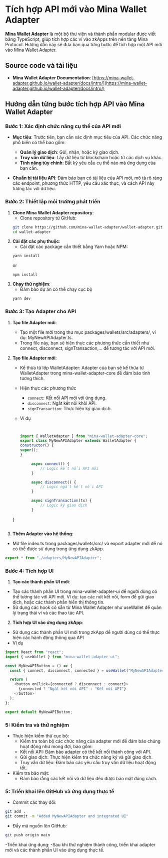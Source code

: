 # Tích hợp API mới vào Mina Wallet Adapter

**Mina Wallet Adapter** là một bộ thư viện và thành phần modular được viết bằng TypeScript, giúp tích hợp các ví vào zkApps trên nền tảng Mina Protocol. Hướng dẫn này sẽ đưa bạn qua từng bước để tích hợp một API mới vào Mina Wallet Adapter.

## Source code và tài liệu

- **Mina Wallet Adapter Documentation**: [https://mina-wallet-adapter.github.io/wallet-adapter/docs/intro/](https://mina-wallet-adapter.github.io/wallet-adapter/docs/intro/)

## Hướng dẫn từng bước tích hợp API vào Mina Wallet Adapter

### Bước 1: Xác định chức năng cụ thể của API mới

- **Mục tiêu**: Trước tiên, bạn cần xác định mục tiêu của API. Các chức năng phổ biến có thể bao gồm:

  - **Quản lý giao dịch**: Gửi, nhận, hoặc ký giao dịch.
  - **Truy vấn dữ liệu**: Lấy dữ liệu từ blockchain hoặc từ các dịch vụ khác.
  - **Tính năng tùy chỉnh**: Bất kỳ yêu cầu cụ thể nào mà ứng dụng của bạn cần.

- **Chuẩn bị tài liệu API**: Đảm bảo bạn có tài liệu của API mới, mô tả rõ ràng các endpoint, phương thức HTTP, yêu cầu xác thực, và cách API này tương tác với dữ liệu.

### Bước 2: Thiết lập môi trường phát triển

1. **Clone Mina Wallet Adapter repository**:
   - Clone repository từ GitHub:
   ```bash
   git clone https://github.com/mina-wallet-adapter/wallet-adapter.git
   cd wallet-adapter
   ```
2. **Cài đặt các phụ thuộc**:
   - Cài đặt các package cần thiết bằng Yarn hoặc NPM:
   ```bash
   yarn install
   ```
   or
   ```
   npm install
   ```
3. **Chạy thử nghiệm**:
   - Đảm bảo dự án có thể chạy cục bộ
   ```bash
   yarn dev
   ```

### Bước 3: Tạo Adapter cho API

1.  **Tạo file Adapter mới**:
    - Tạo một file mới trong thư mục packages/wallets/src/adapters/, ví dụ: MyNewAPIAdapter.ts.
    - Trong file này, bạn sẽ hiện thực các phương thức cần thiết như connect, disconnect, signTransaction,... để tương tác với API mới.
2.  **Tạo file Adapter mới**:

    - Kế thừa từ lớp WalletAdapter: Adapter của bạn sẽ kế thừa từ WalletAdapter trong mina-wallet-adapter-core để đảm bảo tính tương thích.
    - Hiện thực các phương thức
      - `connect`: Kết nối API mới với ứng dụng.
      - `disconnect`: Ngắt kết nối khỏi API.
      - `signTransaction`: Thực hiện ký giao dịch.
    - Ví dụ

      ```javascript


      import { WalletAdapter } from "mina-wallet-adapter-core";
      export class MyNewAPIAdapter extends WalletAdapter {
      constructor() {
      super();
      }

           async connect() {
               // Logic kết nối API mới
           }

           async disconnect() {
               // Logic ngắt kết nối API
           }

           async signTransaction(tx) {
               // Logic ký giao dịch
           }
      ```

    }

    ```

    ```

3.  **Thêm Adapter vào hệ thống**:

- Mở file index.ts trong packages/wallets/src/ và export adapter mới để nó có thể được sử dụng trong ứng dụng zkApp.

```javascript
export * from "./adapters/MyNewAPIAdapter";
```

### Bước 4: Tích hợp UI

1.  **Tạo các thành phần UI mới**:

- Tạo các thành phần UI trong mina-wallet-adapter-ui để người dùng có thể tương tác với API mới. Ví dụ: tạo các nút kết nối, form để gửi giao dịch, hoặc các thành phần hiển thị thông tin.
- Sử dụng các hook có sẵn từ Mina Wallet Adapter như useWallet để quản lý trạng thái ví và các thao tác API.

2.  **Tích hợp UI vào ứng dụng zkApp**:

- Sử dụng các thành phần UI mới trong zkApp để người dùng có thể thực hiện các hành động thông qua API
- Vi dụ

```javascript
import React from "react";
import { useWallet } from "mina-wallet-adapter-ui";

const MyNewAPIButton = () => {
  const { connect, disconnect, connected } = useWallet("MyNewAPIAdapter");

  return (
    <button onClick={connected ? disconnect : connect}>
      {connected ? "Ngắt kết nối API" : "Kết nối API"}
    </button>
  );
};

export default MyNewAPIButton;
```

### 5: Kiểm tra và thử nghiệm

- Thực hiện kiểm thử cục bộ:
  - Kiểm tra toàn bộ các chức năng của adapter mới để đảm bảo chúng hoạt động như mong đợi, bao gồm:
  - Kết nối API: Đảm bảo adapter có thể kết nối thành công với API.
  - Gửi giao dịch: Thực hiện kiểm tra chức năng ký và gửi giao dịch.
  - Truy vấn dữ liệu: Đảm bảo các yêu cầu truy vấn dữ liệu hoạt động tốt.
- Kiểm tra bảo mật:
  - Đảm bảo rằng các kết nối và dữ liệu đều được bảo mật đúng cách.

### 5: Triển khai lên GitHub và ứng dụng thực tế

- Commit các thay đổi:

```sh
git add .
git commit -m "Added MyNewAPIAdapter and integrated UI"
```

- Đẩy mã nguồn lên GitHub:

```sh
git push origin main
```

-Triển khai ứng dụng:
-Sau khi thử nghiệm thành công, triển khai adapter mới và các thành phần UI vào ứng dụng thực tế.

